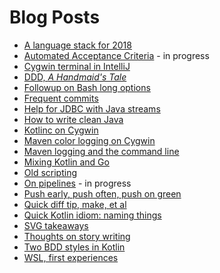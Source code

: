 # Blog Posts

* [A language stack for 2018](a-language-stack-for-2018.html)
* [Automated Acceptance Criteria](automated-acceptance-criteria.html) - in progress
* [Cygwin terminal in IntelliJ](cygwin-terminal-in-intellij.html)
* [DDD, _A Handmaid's Tale_](ddd-a-handmaids-tale.html)
* [Followup on Bash long options](followup-on-bash-long-options.html)
* [Frequent commits](frequent-commits.html)
* [Help for JDBC with Java streams](help-for-jdbc-with-java-streams.html)
* [How to write clean Java](how-to-write-clean-java.html)
* [Kotlinc on Cygwin](kotlinc-on-cygwin.html)
* [Maven color logging on Cygwin](maven-color-logging-on-cygwin.html)
* [Maven logging and the command line](maven-logging-and-the-command-line.html)
* [Mixing Kotlin and Go](mixing-kotlin-and-go.html)
* [Old scripting](old-scripting.html)
* [On pipelines](on-pipelines.html) - in progress
* [Push early, push often, push on green](push-early-push-often-push-on-green.html)
* [Quick diff tip, make, et al](quick-diff-tip-make-et-al.html)
* [Quick Kotlin idiom: naming things](quick-kotlin-idiom-naming-things.html)
* [SVG takeaways](svg-takeaways.html)
* [Thoughts on story writing](thoughts-on-story-writing.html)
* [Two BDD styles in Kotlin](two-bdd-styles-in-kotlin.html)
* [WSL, first experiences](wsl-first-experiences.html)
